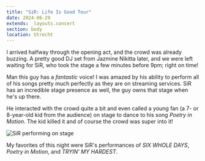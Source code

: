 ```yaml
---
title: "SiR: Life Is Good Tour"
date: 2024-06-29
extends: _layouts.concert
section: body
location: Utrecht
---
```


I arrived halfway through the opening act, and the crowd was already buzzing. A pretty good DJ set from Jazmine Nikitta
later, and we were left waiting for SiR, who took the stage a few minutes before 9pm; right on time!

Man this guy has a _fantastic_ voice! I was amazed by his ability to perform all of his songs pretty much perfectly as
they are on streaming services. SiR has an incredible stage presence as well, the guy owns that stage when he's up there.

He interacted with the crowd quite a bit and even called a young fan (a 7- or 8-year-old kid from the audience) on stage
to dance to his song _Poetry in Motion_. The kid killed it and of course the crowd was super into it!

![SiR performing on stage](/assets/images/concerts/sir.jpg)

My favorites of this night were SiR's performances of _SIX WHOLE DAYS_, _Poetry in Motion_, and _TRYIN' MY HARDEST_.
